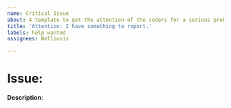 ```yaml
---
name: Critical Issue
about: A template to get the attention of the coders for a serious problem.
title: 'Attention: I have something to report.'
labels: help wanted
assignees: Nelliosis

---
```


# Issue: <insert issue title here>
**Description**: <insert explanation>
